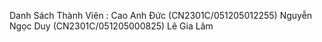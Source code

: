 Danh Sách Thành Viên :
Cao Anh Đức (CN2301C/051205012255) 
Nguyễn Ngọc Duy (CN2301C/051205000825)
Lê Gia Lâm 
